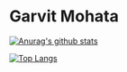 # Garvit Mohata

<!--
**mohatagarvit/mohatagarvit** is a ✨ _special_ ✨ repository because its `README.md` (this file) appears on your GitHub profile.
 👋
Here are some ideas to get you started:

- 🔭 I’m currently working on ...
- 🌱 I’m currently learning ...
- 👯 I’m looking to collaborate on ...
- 🤔 I’m looking for help with ...
- 💬 Ask me about ...
- 📫 How to reach me: ...
- 😄 Pronouns: ...
- ⚡ Fun fact: ...

🔭 I’m currently working on Deep Learning and Computer Vision.
-->

[![Anurag's github stats](https://github-readme-stats.vercel.app/api?username=mohatagarvit&show_icons=true)](https://github.com/anuraghazra/github-readme-stats)

[![Top Langs](https://github-readme-stats.vercel.app/api/top-langs/?username=mohatagarvit&layout=compact)](https://github.com/anuraghazra/github-readme-stats)
